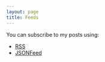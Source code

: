 ```yaml
---
layout: page
title: Feeds
---
```


You can subscribe to my posts using:
* [RSS](/feed.xml)
* [JSONFeed](/feed.json)